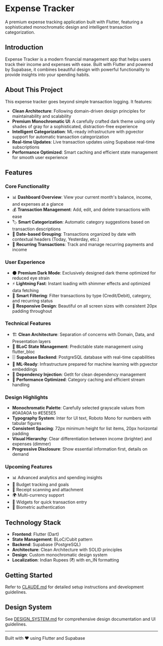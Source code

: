 # Expense Tracker

A premium expense tracking application built with Flutter, featuring a sophisticated monochromatic design and intelligent transaction categorization.

## Introduction

Expense Tracker is a modern financial management app that helps users track their income and expenses with ease. Built with Flutter and powered by Supabase, it combines beautiful design with powerful functionality to provide insights into your spending habits.

## About This Project

This expense tracker goes beyond simple transaction logging. It features:

- **Clean Architecture**: Following domain-driven design principles for maintainability and scalability
- **Premium Monochromatic UI**: A carefully crafted dark theme using only shades of gray for a sophisticated, distraction-free experience
- **Intelligent Categorization**: ML-ready infrastructure with pgvector support for automatic transaction categorization
- **Real-time Updates**: Live transaction updates using Supabase real-time subscriptions
- **Performance Optimized**: Smart caching and efficient state management for smooth user experience

## Features

### Core Functionality
- 📊 **Dashboard Overview**: View your current month's balance, income, and expenses at a glance
- 💰 **Transaction Management**: Add, edit, and delete transactions with ease
- 🏷️ **Smart Categorization**: Automatic category suggestions based on transaction descriptions
- 📅 **Date-based Grouping**: Transactions organized by date with contextual headers (Today, Yesterday, etc.)
- 🔄 **Recurring Transactions**: Track and manage recurring payments and income

### User Experience
- 🌑 **Premium Dark Mode**: Exclusively designed dark theme optimized for reduced eye strain
- ⚡ **Lightning Fast**: Instant loading with shimmer effects and optimized data fetching
- 🎯 **Smart Filtering**: Filter transactions by type (Credit/Debit), category, and recurring status
- 📱 **Responsive Design**: Beautiful on all screen sizes with consistent 20px padding throughout

### Technical Features
- 🏗️ **Clean Architecture**: Separation of concerns with Domain, Data, and Presentation layers
- 🔄 **BLoC State Management**: Predictable state management using flutter_bloc
- 🗄️ **Supabase Backend**: PostgreSQL database with real-time capabilities
- 🤖 **ML-Ready**: Infrastructure prepared for machine learning with pgvector embeddings
- 💉 **Dependency Injection**: GetIt for clean dependency management
- 🚀 **Performance Optimized**: Category caching and efficient stream handling

### Design Highlights
- **Monochromatic Palette**: Carefully selected grayscale values from #0A0A0A to #E5E5E5
- **Typography System**: Inter for UI text, Roboto Mono for numbers with tabular figures
- **Consistent Spacing**: 72px minimum height for list items, 20px horizontal padding
- **Visual Hierarchy**: Clear differentiation between income (brighter) and expenses (dimmer)
- **Progressive Disclosure**: Show essential information first, details on demand

### Upcoming Features
- 📊 Advanced analytics and spending insights
- 🎯 Budget tracking and goals
- 📸 Receipt scanning and attachment
- 🌍 Multi-currency support
- 📱 Widgets for quick transaction entry
- 🔐 Biometric authentication

## Technology Stack

- **Frontend**: Flutter (Dart)
- **State Management**: BLoC/Cubit pattern
- **Backend**: Supabase (PostgreSQL)
- **Architecture**: Clean Architecture with SOLID principles
- **Design**: Custom monochromatic design system
- **Localization**: Indian Rupees (₹) with en_IN formatting

## Getting Started

Refer to [CLAUDE.md](./CLAUDE.md) for detailed setup instructions and development guidelines.

## Design System

See [DESIGN_SYSTEM.md](./DESIGN_SYSTEM.md) for comprehensive design documentation and UI guidelines.

---

Built with ❤️ using Flutter and Supabase
